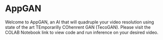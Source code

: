 # AppGAN
Welcome to AppGAN, an AI that will quadruple your video resolution using state of the art TEmporarilly COhenrent GAN (TecoGAN).
Please visit the COLAB Notebook link to view code and run inference on your desired video.
